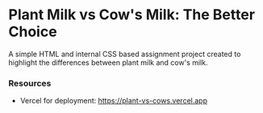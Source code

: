 # Plant Milk vs Cow's Milk: The Better Choice
A simple HTML and internal CSS based assignment project created to highlight the differences between plant milk and cow's milk.

### Resources
- Vercel for deployment: https://plant-vs-cows.vercel.app